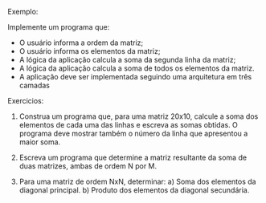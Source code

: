Exemplo:

Implemente um programa que:
- O usuário informa a ordem da matriz;
- O usuário informa os elementos da matriz;
- A   lógica   da   aplicação   calcula   a   soma   da
segunda linha da matriz;
- A lógica da aplicação calcula a soma de todos
os elementos da matriz.
- A  aplicação  deve  ser  implementada  seguindo
uma arquitetura em três camadas

Exercicios:

1. Construa  um  programa  que,  para  uma  matriz  20x10,
calcule a soma dos elementos de cada uma das linhas
e escreva as somas obtidas. O programa deve mostrar
também  o  número  da  linha  que  apresentou  a  maior
soma.

2. Escreva    um    programa    que    determine    a    matriz
resultante da soma de duas matrizes, ambas de ordem
N por M.

3. Para uma matriz de ordem NxN, determinar:
a) Soma dos elementos da diagonal principal.
b) Produto dos elementos da diagonal secundária.
